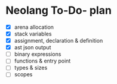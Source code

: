 # Neolang To-Do- plan

- [x] arena allocation
- [x] stack variables
- [x] assignment, declaration & definition
- [x] ast json output
- [ ] binary expressions
- [ ] functions & entry point
- [ ] types & sizes
- [ ] scopes
